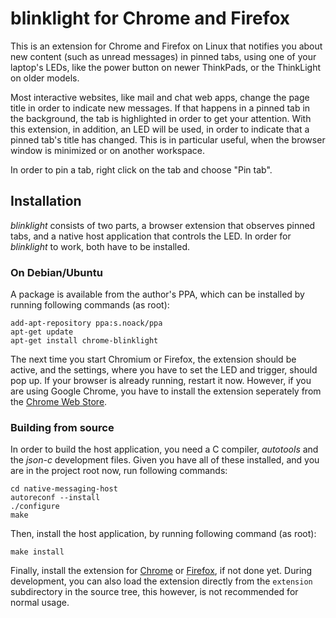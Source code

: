 blinklight for Chrome and Firefox
=================================

This is an extension for Chrome and Firefox on Linux that notifies you about new
content (such as unread messages) in pinned tabs, using one of your laptop's
LEDs, like the power button on newer ThinkPads, or the ThinkLight on older models.

Most interactive websites, like mail and chat web apps, change the page title
in order to indicate new messages. If that happens in a pinned tab in the
background, the tab is highlighted in order to get your attention. With this
extension, in addition, an LED will be used, in order to indicate that a pinned
tab's title has changed. This is in particular useful, when the browser window
is minimized or on another workspace.

In order to pin a tab, right click on the tab and choose "Pin tab".

Installation
------------

*blinklight* consists of two parts, a browser extension that observes
pinned tabs, and a native host application that controls the LED.
In order for *blinklight* to work, both have to be installed.

### On Debian/Ubuntu

A package is available from the author's PPA, which can be installed by running
following commands (as root):

```
add-apt-repository ppa:s.noack/ppa
apt-get update
apt-get install chrome-blinklight
```

The next time you start Chromium or Firefox, the extension should be active,
and the settings, where you have to set the LED and trigger, should pop up.
If your browser is already running, restart it now. However, if you are using
Google Chrome, you have to install the extension seperately from the [Chrome Web Store][1].

### Building from source

In order to build the host application, you need a C compiler, *autotools*
and the *json-c* development files. Given you have all of these installed,
and you are in the project root now, run following commands:

```
cd native-messaging-host
autoreconf --install
./configure
make
```

Then, install the host application, by running following command (as root):

```
make install
```

Finally, install the extension for [Chrome][1] or [Firefox][2], if not done yet.
During development, you can also load the extension directly from the
`extension` subdirectory in the source tree, this however, is not recommended
for normal usage.

[1]: https://chrome.google.com/webstore/detail/blinklight/jiaipmkogklkpmpabagihfledlejmgaf
[2]: https://addons.mozilla.org/en-US/firefox/addon/blinklight/
